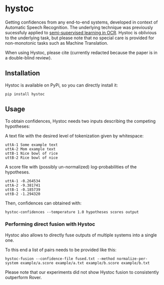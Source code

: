 # hystoc
Getting confidences from any end-to-end systems, developed in context of Automatic Speech Recognition.
The underlying technique was previously sucessfuly applied to [semi-supervised learning in OCR](https://arxiv.org/abs/2104.13037).
Hystoc is oblivious to the underlying task, but please note that no special care is provided for non-monotonic tasks such as Machine Translation.

When using Hystoc, please cite (currently redacted because the paper is in a double-blind review).

## Installation

Hystoc is available on PyPi, so you can directly install it:

```
pip install hystoc
```

## Usage

To obtain confidences, Hystoc needs two inputs describing the competing hypotheses:

A text file with the desired level of tokenization given by whitespace:
```
uttA-1 Some example text
uttA-2 Mom example text
uttB-1 Nice bowl of rice
uttB-2 Rice bowl of nice
```

A score file with (possibly un-normalized) log-probabilities of the hypotheses.
```
uttA-1 -0.264534
uttA-2 -9.381741
uttB-1 -0.185739
uttB-2 -1.294320
```

Then, confidences can obtained with:
```
hystoc-confidences --temperature 1.0 hypotheses scores output
```

### Performing direct fusion with Hystoc
Hystoc also allows to directly fuse outputs of multiple systems into a single one.

To this end a list of pairs needs to be provided like this:
```
hystoc-fusion --confidence-file fused.txt --method normalize-per-system example/a.score example/a.txt example/b.score example/b.txt
```

Please note that our experiments did not show Hystoc fusion to consistently outperform Rover.
